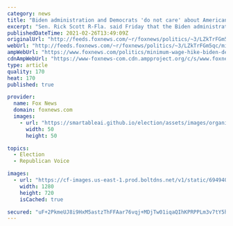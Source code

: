 ```yaml
---
category: news
title: "Biden administration and Democrats 'do not care' about American jobs: Sen. Scott"
excerpt: "Sen. Rick Scott R-Fla. said Friday that the Biden administration and Democrats \"don't care about jobs\" and that the attempted inclusion of a $15 minimum wage in the latest coronavirus stimulus bill is just \"payback\" to liberal Democrats. "
publishedDateTime: 2021-02-26T13:49:09Z
originalUrl: "http://feeds.foxnews.com/~r/foxnews/politics/~3/LZkTrFGm5qc/minimum-wage-hike-biden-democrats-jobs-scott"
webUrl: "http://feeds.foxnews.com/~r/foxnews/politics/~3/LZkTrFGm5qc/minimum-wage-hike-biden-democrats-jobs-scott"
ampWebUrl: "https://www.foxnews.com/politics/minimum-wage-hike-biden-democrats-jobs-scott.amp"
cdnAmpWebUrl: "https://www-foxnews-com.cdn.ampproject.org/c/s/www.foxnews.com/politics/minimum-wage-hike-biden-democrats-jobs-scott.amp"
type: article
quality: 170
heat: 170
published: true

provider:
  name: Fox News
  domain: foxnews.com
  images:
    - url: "https://smartableai.github.io/election/assets/images/organizations/foxnews.com-50x50.jpg"
      width: 50
      height: 50

topics:
  - Election
  - Republican Voice

images:
  - url: "https://cf-images.us-east-1.prod.boltdns.net/v1/static/694940094001/a1d9959d-2022-46fc-865c-355a8970d8a6/0494ea3a-053d-4d59-b663-2a432ef7a084/1280x720/match/image.jpg"
    width: 1280
    height: 720
    isCached: true

secured: "uF+2PkmeUJ8i9HxM5astzThFFAar76vqj+MDjTw01iqaQIhKPRPPLm3v7tY5h9WqHGAc03PM3fdM51dG8vWyZIBwKLexNtwZl3CSM0nMVUlibV4987Lj1rColquN+QswWcJ90+qd4w1amQuvOuMRUC10sH6why3TCrR/P46mmXaWQ5CsKVorTktLLAxtXciCddD88WsHn2vadUhwq6XAWqfQfK/NUTSZeMJOStoTOlY6EsilfQgWtBq0lI9LnPpB9fsMt70VchBR9Qpk3Br9BPQUfOI2Uli28t7dgEiY6uVm1RAmn6RPltL2RDpx/YP/XtvwFaU8gtcb0/V1CyzsN30XHOyDuipVEPNc+yzJlDc=;ffAlMZh4Qo42j7Y4QW63Uw=="
---
```


